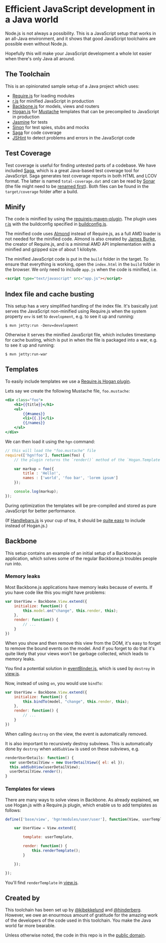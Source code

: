 Efficient JavaScript development in a Java world
================================================

Node.js is not always a possibility. This is a JavaScript setup that
works in an all-Java environment, and it shows that good JavaScript
toolchains are possible even without Node.js.

Hopefully this will make your JavaScript development a whole lot easier
when there's only Java all around.

The Toolchain
-------------

This is an opinionated sample setup of a Java project which uses:

* [Require.js](http://requirejs.org/) for loading modules
* [r.js](http://requirejs.org/docs/optimization.html) for minified
  JavaScript in production
* [Backbone.js](http://backbonejs.org) for models, views and routers
* [Hogan.js](http://twitter.github.com/hogan.js/) for
  [Mustache](http://mustache.github.com/) templates that can be
  precompiled to JavaScript in production
* [Jasmine](http://pivotal.github.com/jasmine/) for tests
* [Sinon](http://sinonjs.org) for test spies, stubs and mocks
* [Saga](http://timurstrekalov.github.com/saga/) for code coverage
* [JSHint](http://www.jshint.com/) to detect problems and errors in the
  JavaScript code

Test Coverage
-------------

Test coverage is useful for finding untested parts of a codebase. We
have included [Saga](http://timurstrekalov.github.com/saga/), which is a
great Java-based test coverage tool for JavaScript. Saga generates test
coverage reports in both HTML and LCOV format. The latter is named
`total-coverage.dat` and can be read by
[Sonar](http://www.sonarsource.org/) (the file might need to be
[renamed first](http://sonar.15.n6.nabble.com/JavaScript-Plugin-Code-Coverage-td5000746.html)).
Both files can be found in the `target/coverage` folder after a build.

Minify
------

The code is minified by using the
[requirejs-maven-plugin](https://github.com/mcheely/requirejs-maven-plugin).
The plugin uses [r.js](https://github.com/jrburke/r.js) with the 
buildconfig specified in
[buildconfig.js](https://github.com/kjbekkelund/js-java-setup/blob/master/src/main/config/buildconfig.js).

The minified code uses [Almond](https://github.com/jrburke/almond)
instead of Require.js, as a full AMD loader is not needed for the
minified code. Almond is also created by [James
Burke](https://github.com/jrburke), the creator of Require.js, and is a
minimal AMD API implementation with a minified and gzipped size of about
1 kilobyte.

The minified JavaScript code is put in the `build` folder in the target.
To ensure that everything is working, open the `index.html` in the
`build` folder in the browser. We only need to include `app.js` when the
code is minified, i.e.

```html
<script type="text/javascript" src="app.js"></script>
```

Index file and cache busting
----------------------------

This setup has a very simplified handling of the index file. It's
basically just serves the JavaScript non-minified using Require.js when
the system property `env` is set to `development`, e.g. to see it up and
running:

    $ mvn jetty:run -Denv=development

Otherwise it serves the minified JavaScript file, which includes
timestamp for cache busting, which is put in when the file is packaged
into a war, e.g. to see it up and running:

    $ mvn jetty:run-war

Templates
---------

To easily include templates we use a
[Require.js Hogan plugin](https://github.com/millermedeiros/requirejs-hogan-plugin). 

Lets say we create the following Mustache file, `foo.mustache`:

```mustache
<div class="foo">
    <h1>{{title}}</h1>
    <ul>
        {{#names}}
        <li>{{.}}</li>
        {{/names}}
    </ul>
</div>
```

We can then load it using the `hgn` command:

```javascript
// this will load the "foo.mustache" file
require(['hgn!foo'], function(foo) {
    // the plugin returns the `render()` method of the `Hogan.Template`

    var markup = foo({
        title : 'Hello!',
        names : ['world', 'foo bar', 'lorem ipsum']
    });

    console.log(markup);
});
```

During optimization the templates will be pre-compiled and stored as
pure JavaScript for better performance.

(If [Handlebars.js](http://handlebarsjs.com/) is your cup of tea, it
should be
[quite easy](https://github.com/SlexAxton/require-handlebars-plugin)
to include instead of Hogan.js.)

Backbone
--------

This setup contains an example of an initial setup of a Backbone.js
application, which solves some of the regular Backbone.js troubles
people run into.

### Memory leaks

Most Backbone.js applications have memory leaks because of events. If
you have code like this you might have problems:

```javascript
var UserView = Backbone.View.extend({
    initialize: function() {
        this.model.on("change", this.render, this);
    },
    render: function() {
        // ...
    }
})
```

When you show and then remove this view from the DOM, it's easy to
forget to remove the bound events on the model. And if you forget to do
that it's quite likely that your views won't be garbage collected, which
leads to memory leaks.

You find a potential solution in
[eventBinder.js](https://github.com/kjbekkelund/js-java-setup/blob/master/src/main/webapp/js/component/eventBinder.js),
which is used by
`destroy` in
[view.js](https://github.com/kjbekkelund/js-java-setup/blob/master/src/main/webapp/js/base/view.js).

Now, instead of using `on`, you would use `bindTo`:

```javascript
var UserView = Backbone.View.extend({
    initialize: function() {
        this.bindTo(model, "change", this.render, this);
    },
    render: function() {
        // ...
    }
})
```

When calling `destroy` on the view, the event is automatically removed.

It is also important to recursively destroy subviews. This is
automatically done by `destroy` when `addSubView` is used on these
subviews, e.g.

```javascript
renderUserDetails: function() {
  var userDetailView = new UserDetailView({ el: el });
  this.addSubView(userDetailView);
  userDetailView.render();            
}
```

### Templates for views

There are many ways to solve views in Backbone. As already explained, we
use Hogan.js with a Require.js plugin, which enable us to add templates
as follows:

```javascript
define(['base/view', 'hgn!modules/user/user'], function(View, userTemplate) {

    var UserView = View.extend({

        template: userTemplate,

        render: function() {
            this.renderTemplate();
        }

    });

});
```

You'll find `renderTemplate` in
[view.js](https://github.com/kjbekkelund/js-java-setup/blob/master/src/main/webapp/js/base/view.js).
                                         
Created by
----------

This toolchain has been set up by [@kjbekkelund](http://kimjoar.net) and
[@hinderberg](http://hinderberg.no/). However, we owe an enourmous
amount of gratitude for the amazing work of the developers of the code
used in this toolchain. You make the Java world far more bearable.

Unless otherwise noted, the code in this repo is in the
[public domain](https://github.com/kjbekkelund/js-java-setup/blob/master/UNLICENSE).
